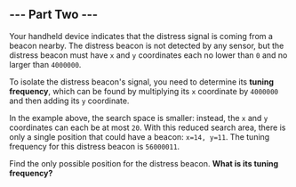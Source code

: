 ## --- Part Two ---
Your handheld device indicates that the distress signal is coming from a beacon nearby. The distress beacon is not detected by any sensor, but the distress beacon must have `x` and `y` coordinates each no lower than `0` and no larger than `4000000`.
 
To isolate the distress beacon's signal, you need to determine its **tuning frequency**, which can be found by multiplying its `x` coordinate by `4000000` and then adding its `y` coordinate.
 
In the example above, the search space is smaller: instead, the `x` and `y` coordinates can each be at most `20`. With this reduced search area, there is only a single position that could have a beacon: `x=14, y=11`. The tuning frequency for this distress beacon is `56000011`.
 
Find the only possible position for the distress beacon. **What is its tuning frequency?**
 